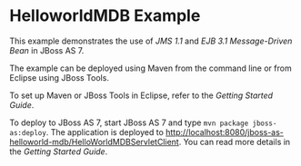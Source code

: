 HelloworldMDB Example
==================

This example demonstrates the use of *JMS 1.1* and *EJB 3.1 Message-Driven Bean* in JBoss AS 7.

The example can be deployed using Maven from the command line or from Eclipse using
JBoss Tools.

To set up Maven or JBoss Tools in Eclipse, refer to the _Getting Started Guide_.

To deploy to JBoss AS 7, start JBoss AS 7 and type `mvn package jboss-as:deploy`.
The application is deployed to <http://localhost:8080/jboss-as-helloworld-mdb/HelloWorldMDBServletClient>. You
can read more details in the _Getting Started Guide_.
